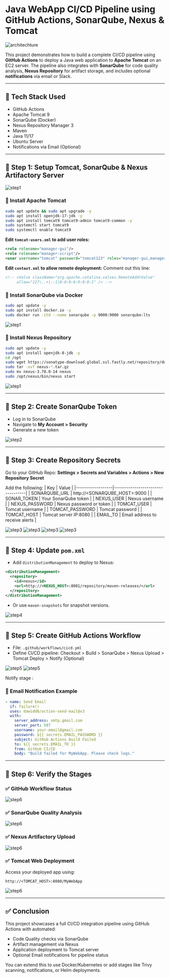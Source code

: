 # Java WebApp CI/CD Pipeline using GitHub Actions, SonarQube, Nexus & Tomcat

![architechture](steps/project.png)

This project demonstrates how to build a complete CI/CD pipeline using **GitHub Actions** to deploy a Java web application to **Apache Tomcat** on an EC2 server. The pipeline also integrates with **SonarQube** for code quality analysis, **Nexus Repository** for artifact storage, and includes optional **notifications** via email or Slack.

---

## 🚀 Tech Stack Used
- GitHub Actions
- Apache Tomcat 9
- SonarQube (Docker)
- Nexus Repository Manager 3
- Maven
- Java 11/17
- Ubuntu Server
- Notifications via Email (Optional)

---

## 📌 Step 1: Setup Tomcat, SonarQube & Nexus Artifactory Server

![step1](steps/step1a.png)

### 🔧 Install Apache Tomcat
```bash
sudo apt update && sudo apt upgrade -y
sudo apt install openjdk-17-jdk -y
sudo apt install tomcat9 tomcat9-admin tomcat9-common -y
sudo systemctl start tomcat9
sudo systemctl enable tomcat9
```

**Edit `tomcat-users.xml` to add user roles:**
```xml
<role rolename="manager-gui"/>
<role rolename="manager-script"/>
<user username="tomcat" password="tomcat123" roles="manager-gui,manager-script"/>
```

**Edit `context.xml` to allow remote deployment:**
Comment out this line:
```xml
<!-- <Valve className="org.apache.catalina.valves.RemoteAddrValve"
     allow="127\..+|::1|0:0:0:0:0:0:0:1" /> -->
```


### 🔧 Install SonarQube via Docker
```bash
sudo apt update -y
sudo apt install docker.io -y
sudo docker run -itd --name sonarqube -p 9000:9000 sonarqube:lts
```
![step1](steps/step1b.png)

### 🔧 Install Nexus Repository
```bash
sudo apt update -y
sudo apt install openjdk-8-jdk -y
cd /opt
sudo wget https://sonatype-download.global.ssl.fastly.net/repository/downloads-prod-group/3/nexus-unix-x86-64-3.78.0-14.tar.gz
sudo tar -xvf nexus-*.tar.gz
sudo mv nexus-3.78.0-14 nexus
sudo /opt/nexus/bin/nexus start
```
![step1](steps/step1c.png)

---

## 📌 Step 2: Create SonarQube Token

- Log in to SonarQube
- Navigate to **My Account > Security**
- Generate a new token

![step2](steps/step2a.png)

---

## 📌 Step 3: Create Repository Secrets

Go to your GitHub Repo:
**Settings > Secrets and Variables > Actions > New Repository Secret**

Add the following:
| Key              | Value                            |
|------------------|----------------------------------|
| SONARQUBE_URL    | http://<SONARQUBE_HOST>:9000     |
| SONAR_TOKEN      | Your SonarQube token             |
| NEXUS_USER       | Nexus username                   |
| NEXUS_PASSWORD   | Nexus password or token          |
| TOMCAT_USER      | Tomcat username                  |
| TOMCAT_PASSWORD  | Tomcat password                  |
| TOMCAT_HOST      | Tomcat server IP:8080            |
| EMAIL_TO         | Email address to receive alerts  |

![step3](steps/step3a.png)
![step3](steps/step3a2.png)
![step3](steps/step3b.png)
![step3](steps/step3c.png)

---

## 📌 Step 4: Update `pom.xml`

- Add `distributionManagement` to deploy to Nexus:
```xml
<distributionManagement>
  <repository>
    <id>nexus</id>
    <url>http://<NEXUS_HOST>:8081/repository/maven-releases/</url>
  </repository>
</distributionManagement>
```

- Or use `maven-snapshots` for snapshot versions.

![step4](steps/step4a.png)

---

## 📌 Step 5: Create GitHub Actions Workflow

- File: `.github/workflows/cicd.yml`
- Define CI/CD pipeline: Checkout > Build > SonarQube > Nexus Upload > Tomcat Deploy > Notify (Optional)

![step5](steps/step5a.png)
![step5](steps/step5b.png)


Notify stage :

### 📧 Email Notification Example
```yaml
- name: Send Email
  if: failure()
  uses: dawidd6/action-send-mail@v3
  with:
    server_address: smtp.gmail.com
    server_port: 587
    username: your-email@gmail.com
    password: ${{ secrets.EMAIL_PASSWORD }}
    subject: GitHub Actions Build Failed
    to: ${{ secrets.EMAIL_TO }}
    from: GitHub CI/CD
    body: "Build failed for MyWebApp. Please check logs."
```

---

## 📌 Step 6: Verify the Stages

### ✅ GitHub Workflow Status
![step6](steps/step6a.png)

### ✅ SonarQube Quality Analysis
![step6](steps/step6b.png)

### ✅ Nexus Artifactory Upload
![step6](steps/step6c.png)

### ✅ Tomcat Web Deployment
Access your deployed app using:
```
http://<TOMCAT_HOST>:8080/MyWebApp
```
![step6](steps/step6d.png)

---

## ✅ Conclusion
This project showcases a full CI/CD integration pipeline using GitHub Actions with automated:
- Code Quality checks via SonarQube
- Artifact management via Nexus
- Application deployment to Tomcat server
- Optional Email notifications for pipeline status

You can extend this to use Docker/Kubernetes or add stages like Trivy scanning, notifications, or Helm deployments.
